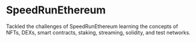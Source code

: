 # SpeedRunEthereum
Tackled the challenges of SpeedRunEthereum learning the concepts of NFTs, DEXs, smart contracts, staking, streaming, solidity, and test networks. 
